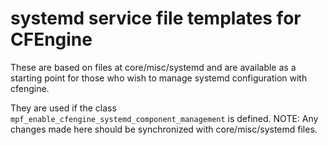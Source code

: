# systemd service file templates for CFEngine

These are based on files at core/misc/systemd and are available as a
starting point for those who wish to manage systemd configuration with cfengine.

They are used if the class `mpf_enable_cfengine_systemd_component_management` is defined.
NOTE: Any changes made here should be synchronized with core/misc/systemd files.

